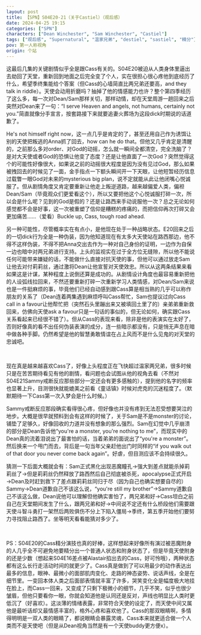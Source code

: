 ```yaml
---
layout: post
title: 【SPN】S04E20-21（关于Castiel）（观后感）
date: 2024-04-25 19:15
categories: ["SPN"]
characters: ["Dean Winchester", "Sam Winchester", "Castiel"]
tags: ["观后感", "Supernatural", "温家兄弟", "destiel", "sastiel", "精分"]
pov: 第一人称视角
origin: 个站
---
```


这最后几集的关键剧情似乎全是跟Cass有关的。S04E20被迫从人类身体里逼出去劫回了天堂，重新回到地面之后完全变了个人，实在很担心很心疼他到底经历了什么，希望季终集能给个答案（但Cass的心墙简直比两兄弟还要高，and they talk in riddle）。天使会动用折磨吗？抽掉了他的情感能力也许？整个第四季经历了这么多，每一次对Dean/Sam那样关切，那样动情，却在天堂周游一趟回来之后突然对Dean来了一句：“I serve Heaven and angels, not humans, certainly not you.”简直就像分手宣言，按套路接下来就要追妻火葬场为这段dick时期说的话道歉了。

He's not himself right now，这一点几乎是肯定的了，甚至还用自己作为诱饵让别的天使把叛逃的Anna抓了回去，how can he do that。但他又几乎肯定是清醒的，之前那么多对order、对God的动摇，怎么就一瞬间全都清空，完全洗脑了？是对大天使或者God的恐惧让他变了态度？还是让他直面了一次God？突然觉得这个的可能性好像很大，如果说之前的动摇很大程度是因为没有见过God，那么如果被拽回去的时候见了一面，金手指点一下额头瞬间开一下天眼，让他短暂经历信息过载瞥一眼God对未来的mysterious big plan，说不定就能从此让他闭嘴心悦诚服了。但从剧情角度又肯定要重新让他走上叛逆道路，越来越偏爱人类，偏袒Dean/Sam（毕竟观众们更爱看这个），所以又要把他这个心悦诚服打碎一次，所以会是什么呢？见到的God是假的？还是让路西来手动说服他一次？总之无论如何感觉都不会是好事，这一次被重塑了信仰是糟糕的疼痛的，而把信仰再次打碎又会更加痛苦……（爱看）Buckle up, Cass, tough road ahead.

另一种可能性，尽管概率实在有点小，是他现在处于一种战略状态。E20回来之后的一切dick行为全是一种伪装，因为他知道现在有太多大天使站在路西那边，他不得不这样伪装，不得不把Anna交出去作为一种对自己身份的证明，一边作为自保一边也暗中对两兄弟进行支持。上头的监视实在过于全方位无缝隙，所以他不能说任何可能带来嫌疑的话，不能做什么直接对抗天使的事，但他可以通过放走Sam让他去对付莉莉丝，通过激将Dean让他宣誓对天使效忠。所以从这两条结果来看如果这是计谋，某种程度上说倒还算是成功的。从剧情设计角度也最容易重新把他的人设弧线拉回来，不然还要重新打碎一次重新学习人类情感，对Dean/Sam来说也是一件挺麻烦的事，毕竟他们已经自动感到跟Cass算是相当熟的几乎可以称作朋友的关系了（Dean连着两集遇到麻烦呼叫Cass帮忙，Sam也提议过向Cass call in a favour让他帮忙把（突然石头里蹦出来又被填回土里了的）亲弟弟重新救回来，仿佛向天使ask a favour只是一句话的事似的，但无论如何，确实跟Cass关系看起来已经很不错了）。但从Cass的表现来看，除非是他的表演实在太好了，否则好像真的看不出任何伪装表演的成分，连一些暗示都没有，只是悄无声息在暗中做各种手脚。仍然希望是他的智慧勇敢情谊在占上风而不是什么见鬼的对天堂的忠诚吧。

<br>

现在真是越来越喜欢Cass了，好像上头程度正在飞快超过温家两兄弟，很多时候只是在苦苦期待看见有他的剧情，看问题也会试图从他的视角去看（不然对S04E21Sammy戒断反应那些部分一定还会有更多感触的），提到他的名字的频率也显著上升，目测很快就能媲美之前看《童话镇》时候对虎克的沉迷程度了。（默默期待一下Cass第一次入梦会是什么时候。）

Sammy戒断反应那段确实看得很心疼，但好像也并没有疼到无法忍受想要哭泣的地步。大概是很早就预料到会有这样的时候了，关于Sam是不是monster的讨论，铺垫了足够久，好像回收的力道并没有想象的那么强烈。Sam在幻觉中几乎崩溃的部分是Dean告诉他“you're a monster, you're nothing to me”，而现实中的Dean真的流着泪说出了最害怕的话，当着弟弟的面说出了“you're a monster”。然后换来一个甩门而去，背后是一句当年父亲赶他出门时同样的“if you walk out of that door you never come back again”。好虐，但目测应该不会持续很久。

猜测一下后面大概就会有：Sam正式黑化出现恶魔瞳孔→强大到差点就能杀掉莉莉丝了→但是莉莉丝仍然释放了路西然后自己彻底被杀死，apocalypse正式开启→Dean及时赶到救下了差点跟莉莉丝同归于尽（因为自己也确实想要自尽的）Sammy→Dean道歉自己不该这么说，“you're still my brother”→Sammy道歉自己不该这么做，Dean说他可以理解但他确实害怕了，两兄弟和好→Cass坦白之前自己在天堂期间发生了什么，跟两兄弟和好→中间说不定还有什么桥段他们需要跟天使斗智斗勇打一架然后两败俱伤不分上下陷入僵局→季终，第五季开始他们要努力寻找阻止路西了。坐等明天看看能猜对多少了。

<br>

PS：S04E20的Cass精分演技也真的好棒，这样想起来好像所有演过被恶魔附身的人几乎全不可避免地要精分出一个普通人状态和附身状态了，但是毕竟天使附身的还是少数（想起来S04E16差点被Alastair掐出去的Cass，好可怜哦），两种状态都有这么长行走活动时间的就更少了。Cass真是做到了可以用最少的动作表达出最多的信息，眼神、最微小的面部肌肉变化、走路的神态姿势、说话声线，全是在细节里。一变回本体人类之后面部表情就丰富了许多，哭笑变化全是幅度极大地挂在脸上，而Cass一回来，又变成了只剩下极微小的细节，几乎不笑，似乎也很少皱眉，但他只要看你一眼，你就会知道他是认同还是反对，声线也明显比人类时更低沉了（好喜欢）。这淡薄的情绪表露，非常符合天使的设定了，而天使中间又属他是最听话却又最情感丰富的，格外心疼和喜欢他了。Cass的那双眼睛啊，多情得明明是一双人类的眼睛了，都说眼睛会暴露灵魂，Cass本来就更适合做一个人类而不是天使吧（但是从Dean视角当然是有一个天使buddy更方便x）。

